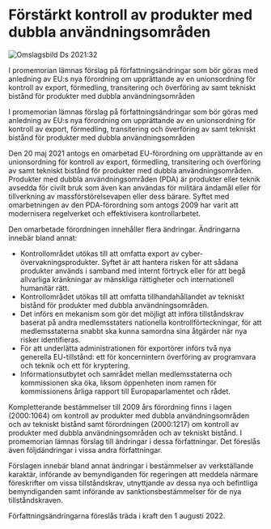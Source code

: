 # Förstärkt kontroll av produkter med dubbla användningsområden

![Omslagsbild Ds 2021:32](/contentassets/c8e4ec246ceb4bc8bfd99b60c901d6bb/ds202132.jpg?width=150&quality=85)

I promemorian lämnas förslag på författningsändringar som bör göras med anledning av EU:s nya förordning om upprättande av en unionsordning för kontroll av export, förmedling, transitering och överföring av samt tekniskt bistånd för produkter med dubbla användningsområden

I promemorian lämnas förslag på författningsändringar som bör göras med anledning av EU:s nya förordning om upprättande av en unionsordning för kontroll av export, förmedling, transitering och överföring av samt tekniskt bistånd för produkter med dubbla användningsområden

Den 20 maj 2021 antogs en omarbetad EU-förordning om upprättande av en unionsordning för kontroll av export, förmedling, transitering och överföring av samt tekniskt bistånd för produkter med dubbla användningsområden. Produkter med dubbla användningsområden (PDA) är produkter eller teknik avsedda för civilt bruk som även kan användas för militära ändamål eller för tillverkning av massförstörelsevapen eller dess bärare. Syftet med omarbetningen av den PDA-förordning som antogs 2009 har varit att modernisera regelverket och effektivisera kontrollarbetet.

Den omarbetade förordningen innehåller flera ändringar. Ändringarna innebär bland annat:

* Kontrollområdet utökas till att omfatta export av cyber-övervakningsprodukter. Syftet är att hantera risken för att sådana produkter används i samband med internt förtryck eller för att begå allvarliga kränkningar av mänskliga rättigheter och internationell humanitär rätt.
* Kontrollområdet utökas till att omfatta tillhandahållandet av tekniskt bistånd för produkter med dubbla användningsområden.
* Det införs en mekanism som gör det möjligt att införa tillståndskrav baserat på andra medlemsstaters nationella kontrollförteckningar, för att medlemsstaterna snabbt ska kunna samordna sina åtgärder när nya risker identifieras.
* För att underlätta administrationen för exportörer införs två nya generella EU-tillstånd: ett för koncernintern överföring av programvara och teknik och ett för kryptering.
* Informationsutbytet och samrådet mellan medlemsstaterna och kommissionen ska öka, liksom öppenheten inom ramen för kommissionens årliga rapport till Europaparlamentet och rådet.

Kompletterande bestämmelser till 2009 års förordning finns i lagen (2000:1064) om kontroll av produkter med dubbla användningsområden och av tekniskt bistånd samt förordningen (2000:1217) om kontroll av produkter med dubbla användningsområden och av tekniskt bistånd. I promemorian lämnas förslag till ändringar i dessa författningar. Det föreslås även följdändringar i vissa andra författningar.

Förslagen innebär bland annat ändringar i bestämmelser av verkställande karaktär, införande av bemyndiganden för regeringen att meddela närmare föreskrifter om vissa tillståndskrav, utnyttjande av dessa nya och befintliga bemyndiganden samt införande av sanktionsbestämmelser för de nya tillståndskraven.

Författningsändringarna föreslås träda i kraft den 1 augusti 2022.
